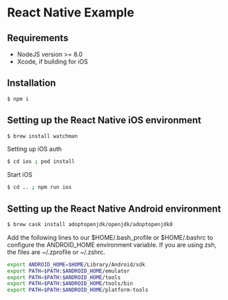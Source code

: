 # React Native Example

## Requirements

- NodeJS version >= 8.0
- Xcode, if building for iOS

## Installation
```bash
$ npm i
```

## Setting up the React Native iOS environment
```bash
$ brew install watchman
```

Setting up iOS auth
```bash
$ cd ios ; pod install
```

Start iOS
```bash
$ cd .. ; npm run ios
```

## Setting up the React Native Android environment
```bash
$ brew cask install adoptopenjdk/openjdk/adoptopenjdk8
```

Add the following lines to our $HOME/.bash_profile or $HOME/.bashrc to configure the ANDROID_HOME environment variable. If you are using zsh, the files are ~/.zprofile or ~/.zshrc.
```bash
export ANDROID_HOME=$HOME/Library/Android/sdk
export PATH=$PATH:$ANDROID_HOME/emulator
export PATH=$PATH:$ANDROID_HOME/tools
export PATH=$PATH:$ANDROID_HOME/tools/bin
export PATH=$PATH:$ANDROID_HOME/platform-tools
```